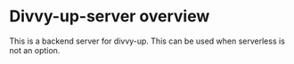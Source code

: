 # Divvy-up-server overview

This is a backend server for divvy-up. This can be used when serverless is not an option.
